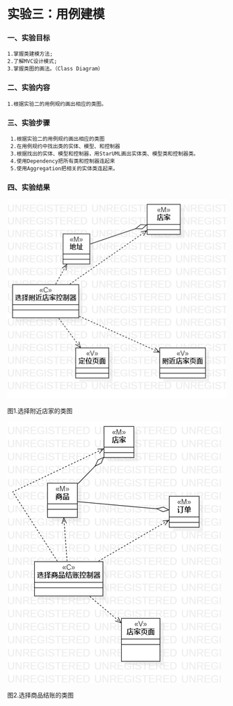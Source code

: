 # 实验三：用例建模

### 一、实验目标
    1.掌握类建模方法;
    2.了解MVC设计模式;
    3.掌握类图的画法。（Class Diagram）

### 二、实验内容
    1.根据实验二的用例规约画出相应的类图。
    
       
 ### 三、实验步骤
     1.根据实验二的用例规约画出相应的类图
     2.在用例规约中找出类的实体、模型、和控制器
     3.根据找出的实体、模型和控制器，用StarUML画出实体类、模型类和控制器类。
     4.使用Dependency把所有类和控制器连起来
     5.使用Aggregation把相关的实体类连起来。
     
     
     

### 四、实验结果

  ![类图1](./shiyan4-1.jpg)
  
  
  
  
  图1.选择附近店家的类图
  
  
  ![类图图2](./shiyan4-2.jpg)
  
  
  
  
  图2.选择商品结账的类图
  
  
